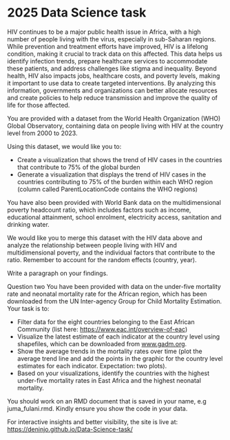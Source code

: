 # 2025 Data Science task


HIV continues to be a major public health issue in Africa, with a high number of people living with the virus, especially in sub-Saharan regions. While prevention and treatment efforts have improved, HIV is a lifelong condition, making it crucial to track data on this affected. This data helps us identify infection trends, prepare healthcare services to accommodate these patients, and address challenges like stigma and inequality.  Beyond health, HIV also impacts jobs, healthcare costs, and poverty levels, making it important to use data to create targeted interventions. By analyzing this information, governments and organizations can better allocate resources and create policies to help reduce transmission and improve the quality of life for those affected.

You are provided with a dataset from the World Health Organization (WHO) Global Observatory, containing data on people living with HIV at the country level from 2000 to 2023. 

Using this dataset, we would like you to:

-	Create a visualization that shows the trend of HIV cases in the countries that contribute to 75% of the global burden 
-	Generate a visualization that displays the trend of HIV cases in the countries contributing to 75% of the burden within each WHO region (column called ParentLocationCode contains the WHO regions)

You have also been provided with World Bank data on the multidimensional poverty headcount ratio, which includes factors such as income, educational attainment, school enrolment, electricity access, sanitation and drinking water. 

We would like you to merge this dataset with the HIV data above and analyze the relationship between people living with HIV and multidimensional poverty, and the individual factors that contribute to the ratio. Remember to account for the random effects (country, year).

Write a paragraph on your findings.

Question two
You have been provided with data on the under-five mortality rate and neonatal mortality rate for the African region, which has been downloaded from the UN Inter-agency Group for Child Mortality Estimation. Your task is to:
-	Filter data for the eight countries belonging to the East African Community (list here: https://www.eac.int/overview-of-eac) 
-	Visualize the latest estimate of each indicator at the country level using shapefiles, which can be downloaded from www.gadm.org. 
-	Show the average trends in the mortality rates over time (plot the average trend line and add the points in the graphic for the country level estimates for each indicator. Expectation: two plots).
-	Based on your visualizations, identify the countries with the highest under-five mortality rates in East Africa and the highest neonatal mortality.

You should work on an RMD document that is saved in your name, e.g juma_fulani.rmd.
Kindly ensure you show the code in your data. 

For interactive insights and better visibility, the site is live at: https://deninjo.github.io/Data-Science-task/




